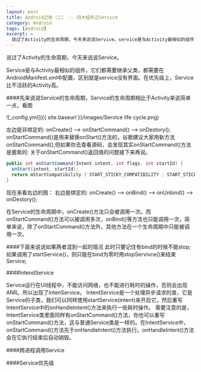 ```yaml
---
layout: post
title: Android之旅（二） -- 四大组件之Service
category: Android
tags: [Android]
excerpt: >
  说过了Activity的生命周期，今天来说说Service。service是与Activity最相似的组件，它们都需要继承父类，都需要在
---
```


说过了Activity的生命周期，今天来说说Service。

Service是与Activity最相似的组件，它们都需要继承父类，都需要在AndroidManifest.xml中配置，区别就是service没有界面。在优先级上，Service比不活跃的Activity高。

####先来说说Service的生命周期，Service的生命周期相比于Activity来说简单一点，看图

![_config.yml]({{ site.baseurl }}/images/Service life cycle.png)  

左边是非绑定的: onCreate() --> onStartCommand() --> onDestory();
    onStartCommand()是用来替换onStart()方法的，谷歌建议大家用新方法onStartCommand(),但如果你去查看源码，会发现其实onStartCommand()方法是酱紫的: 关于onStartCommand()返回值的问题接下来再说。

``` java
public int onStartCommand(Intent intent, int flags, int startId) {
  onStart(intent, startId);
  return mStartCompatibility ? START_STICKY_COMPATIBILITY : START_STICKY;
}
```

现在来看右边的图：
右边是绑定的: onCreate() --> onBind() --> onUnbind() --> onDestory();

在Service的生命周期中，onCreate()方法只会被调用一次。而onStartCommand()方法可以被调用多次，onBind()等方法也只能调用一次，简单来说，除了onStartCommand()方法外，其他方法在一个生命周期中只能被调用一次。

####下面来说说如果两者混到一起的情况
此时只要记住有bind的时候不能stop;
如果调用了startService()，则只能在bind为零时用stopServivce()来结束Service;

####IntendService

Service运行在UI线程中，不能访问网络，也不能进行耗时的操作，否则会出现ANR。所以出现了IntenService。
IntentService是一个处理异步请求的类，它是Service的子类，我们可以同样使用startService(intent)来开启它，然后重写IntentService中的onHandleIntent()方法来执行一些耗时操作。
需要注意的是，IntentService类里面同样有onStartCommand()方法，你也可以重写onStartCommand()方法，这与普通Service类是一样的。在IntentService中，onStartCommand()方法先于onHandleIntent()方法执行。onHandleIntent()方法会在它执行结束后自动销毁。

####跨进程调用Service




####Service优先级


























